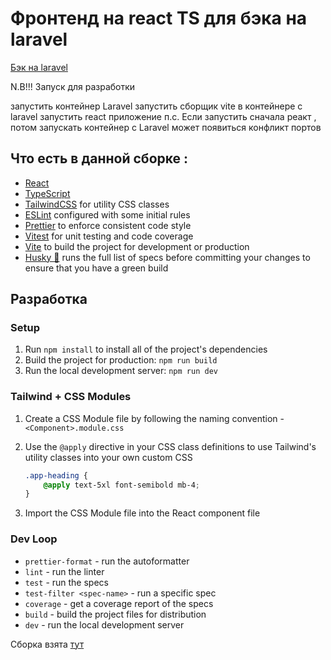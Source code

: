 # Фронтенд на react TS  для бэка на laravel 
<a href="">Бэк на laravel</a>


N.B!!! Запуск для разработки

запустить контейнер Laravel
запустить сборщик vite в контейнере с laravel
запустить react приложение
п.с. Если запустить сначала реакт , потом запускать контейнер c Laravel может появиться конфликт портов


## Что есть в данной сборке :

- [React](https://reactjs.org/)
- [TypeScript](https://www.typescriptlang.org/)
- [TailwindCSS](https://tailwindcss.com/) for utility CSS classes
- [ESLint](https://eslint.org/) configured with some initial rules
- [Prettier](https://prettier.io/) to enforce consistent code style
- [Vitest](https://vitest.dev/) for unit testing and code coverage
- [Vite](https://vitejs.dev/) to build the project for development or production
- [Husky 🐶](https://typicode.github.io/husky/) runs the full list of specs before committing your changes to ensure that you have a green build

## Разработка

### Setup

1. Run `npm install` to install all of the project's dependencies
2. Build the project for production: `npm run build`
3. Run the local development server: `npm run dev`

### Tailwind + CSS Modules

1. Create a CSS Module file by following the naming convention - `<Component>.module.css`
2. Use the `@apply` directive in your CSS class definitions to use Tailwind's utility classes into your own custom CSS
    
    ```css
    .app-heading {
        @apply text-5xl font-semibold mb-4;
    }
    ```
3. Import the CSS Module file into the React component file

### Dev Loop

- `prettier-format` - run the autoformatter
- `lint` - run the linter
- `test` - run the specs
- `test-filter <spec-name>` - run a specific spec
- `coverage` - get a coverage report of the specs
- `build` - build the project files for distribution
- `dev` - run the local development server



Сборка взята <a href="https://github.com/nrabhiram/vite-react-ts-tailwind-template.git">тут</a>
